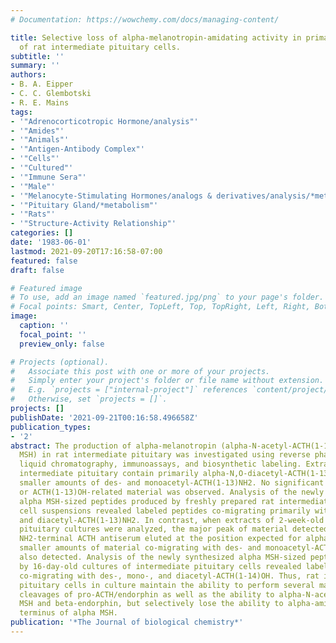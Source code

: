```yaml
---
# Documentation: https://wowchemy.com/docs/managing-content/

title: Selective loss of alpha-melanotropin-amidating activity in primary cultures
  of rat intermediate pituitary cells.
subtitle: ''
summary: ''
authors:
- B. A. Eipper
- C. C. Glembotski
- R. E. Mains
tags:
- '"Adrenocorticotropic Hormone/analysis"'
- '"Amides"'
- '"Animals"'
- '"Antigen-Antibody Complex"'
- '"Cells"'
- '"Cultured"'
- '"Immune Sera"'
- '"Male"'
- '"Melanocyte-Stimulating Hormones/analogs & derivatives/analysis/*metabolism"'
- '"Pituitary Gland/*metabolism"'
- '"Rats"'
- '"Structure-Activity Relationship"'
categories: []
date: '1983-06-01'
lastmod: 2021-09-20T17:16:58-07:00
featured: false
draft: false

# Featured image
# To use, add an image named `featured.jpg/png` to your page's folder.
# Focal points: Smart, Center, TopLeft, Top, TopRight, Left, Right, BottomLeft, Bottom, BottomRight.
image:
  caption: ''
  focal_point: ''
  preview_only: false

# Projects (optional).
#   Associate this post with one or more of your projects.
#   Simply enter your project's folder or file name without extension.
#   E.g. `projects = ["internal-project"]` references `content/project/deep-learning/index.md`.
#   Otherwise, set `projects = []`.
projects: []
publishDate: '2021-09-21T00:16:58.496658Z'
publication_types:
- '2'
abstract: The production of alpha-melanotropin (alpha-N-acetyl-ACTH(1-13)NH2 (alpha
  MSH) in rat intermediate pituitary was investigated using reverse phase high performance
  liquid chromatography, immunoassays, and biosynthetic labeling. Extracts of rat
  intermediate pituitary contain primarily alpha-N,O-diacetyl-ACTH(1-13)NH2, with
  smaller amounts of des- and monoacetyl-ACTH(1-13)NH2. No significant amount of ACTH(1-14)OH-
  or ACTH(1-13)OH-related material was observed. Analysis of the newly synthesized
  alpha MSH-sized peptides produced by freshly prepared rat intermediate pituitary
  cell suspensions revealed labeled peptides co-migrating primarily with des-, mono-,
  and diacetyl-ACTH(1-13)NH2. In contrast, when extracts of 2-week-old intermediate
  pituitary cultures were analyzed, the major peak of material detected with the general
  NH2-terminal ACTH antiserum eluted at the position expected for alpha-N,O-diacetyl-ACTH(1-14)OH;
  smaller amounts of material co-migrating with des- and monoacetyl-ACTH(1-14)OH were
  also detected. Analysis of the newly synthesized alpha MSH-sized peptides produced
  by 16-day-old cultures of intermediate pituitary cells revealed labeled peptides
  co-migrating with des-, mono-, and diacetyl-ACTH(1-14)OH. Thus, rat intermediate
  pituitary cells in culture maintain the ability to perform several major proteolytic
  cleavages of pro-ACTH/endorphin as well as the ability to alpha-N-acetylate alpha
  MSH and beta-endorphin, but selectively lose the ability to alpha-amidate the carboxyl
  terminus of alpha MSH.
publication: '*The Journal of biological chemistry*'
---
```

